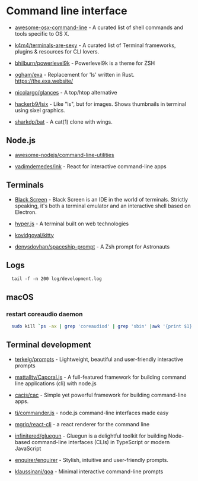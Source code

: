 # Command line interface

- [awesome-osx-command-line](https://github.com/herrbischoff/awesome-osx-command-line) - A curated list of shell commands and tools specific to OS X.

- [k4m4/terminals-are-sexy](https://github.com/k4m4/terminals-are-sexy) - A curated list of Terminal frameworks, plugins & resources for CLI lovers.

- [bhilburn/powerlevel9k](https://github.com/bhilburn/powerlevel9k) - Powerlevel9k is a theme for ZSH

- [ogham/exa](https://github.com/ogham/exa) - Replacement for 'ls' written in Rust. https://the.exa.website/

- [nicolargo/glances](https://github.com/nicolargo/glances) - A top/htop alternative

- [hackerb9/lsix](https://github.com/hackerb9/lsix) - Like "ls", but for images. Shows thumbnails in terminal using sixel graphics.

- [sharkdp/bat](https://github.com/sharkdp/bat) - A cat(1) clone with wings.

## Node.js

- [awesome-nodejs/command-line-utilities](https://github.com/sindresorhus/awesome-nodejs#command-line-utilities)

- [vadimdemedes/ink](https://github.com/vadimdemedes/ink) - React for interactive command-line apps

## Terminals

- [Black Screen](https://github.com/vshatskyi/black-screen) - Black Screen is an IDE in the world of terminals. Strictly speaking, it's both a terminal emulator and an interactive shell based on Electron.

- [hyper.js](https://github.com/zeit/hyper) - A terminal built on web technologies

- [kovidgoyal/kitty](https://github.com/kovidgoyal/kitty)

- [denysdovhan/spaceship-prompt](https://github.com/denysdovhan/spaceship-prompt) - A Zsh prompt for Astronauts

## Logs

```
  tail -f -n 200 log/development.log
```

## macOS

### restart coreaudio daemon

```bash
  sudo kill `ps -ax | grep 'coreaudiod' | grep 'sbin' |awk '{print $1}'`
```

## Terminal development

- [terkelg/prompts](https://github.com/terkelg/prompts) - Lightweight, beautiful and user-friendly interactive prompts

- [mattallty/Caporal.js](https://github.com/mattallty/Caporal.js) - A full-featured framework for building command line applications (cli) with node.js

- [cacjs/cac](https://github.com/cacjs/cac) - Simple yet powerful framework for building command-line apps.

- [tj/commander.js](https://github.com/tj/commander.js) - node.js command-line interfaces made easy

- [mgrip/react-cli](https://github.com/mgrip/react-cli) - a react renderer for the command line

- [infinitered/gluegun](https://github.com/infinitered/gluegun) - Gluegun is a delightful toolkit for building Node-based command-line interfaces (CLIs) in TypeScript or modern JavaScript

- [enquirer/enquirer](https://github.com/enquirer/enquirer) - Stylish, intuitive and user-friendly prompts.

- [klaussinani/qoa](https://github.com/klaussinani/qoa) - Minimal interactive command-line prompts
